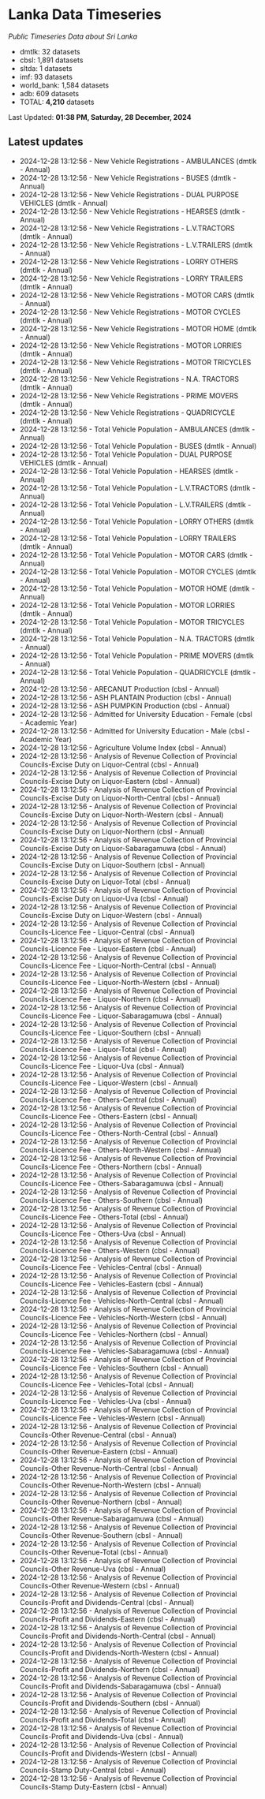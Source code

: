 # Lanka Data Timeseries
*Public Timeseries Data about Sri Lanka*

* dmtlk: 32 datasets
* cbsl: 1,891 datasets
* sltda: 1 datasets
* imf: 93 datasets
* world_bank: 1,584 datasets
* adb: 609 datasets
* TOTAL: **4,210** datasets

Last Updated: **01:38 PM, Saturday, 28 December, 2024**

## Latest updates

* 2024-12-28 13:12:56 - New Vehicle Registrations - AMBULANCES (dmtlk - Annual)
* 2024-12-28 13:12:56 - New Vehicle Registrations - BUSES (dmtlk - Annual)
* 2024-12-28 13:12:56 - New Vehicle Registrations - DUAL PURPOSE VEHICLES (dmtlk - Annual)
* 2024-12-28 13:12:56 - New Vehicle Registrations - HEARSES (dmtlk - Annual)
* 2024-12-28 13:12:56 - New Vehicle Registrations - L.V.TRACTORS (dmtlk - Annual)
* 2024-12-28 13:12:56 - New Vehicle Registrations - L.V.TRAILERS (dmtlk - Annual)
* 2024-12-28 13:12:56 - New Vehicle Registrations - LORRY OTHERS (dmtlk - Annual)
* 2024-12-28 13:12:56 - New Vehicle Registrations - LORRY TRAILERS (dmtlk - Annual)
* 2024-12-28 13:12:56 - New Vehicle Registrations - MOTOR CARS (dmtlk - Annual)
* 2024-12-28 13:12:56 - New Vehicle Registrations - MOTOR CYCLES (dmtlk - Annual)
* 2024-12-28 13:12:56 - New Vehicle Registrations - MOTOR HOME (dmtlk - Annual)
* 2024-12-28 13:12:56 - New Vehicle Registrations - MOTOR LORRIES (dmtlk - Annual)
* 2024-12-28 13:12:56 - New Vehicle Registrations - MOTOR TRICYCLES (dmtlk - Annual)
* 2024-12-28 13:12:56 - New Vehicle Registrations - N.A. TRACTORS (dmtlk - Annual)
* 2024-12-28 13:12:56 - New Vehicle Registrations - PRIME MOVERS (dmtlk - Annual)
* 2024-12-28 13:12:56 - New Vehicle Registrations - QUADRICYCLE (dmtlk - Annual)
* 2024-12-28 13:12:56 - Total Vehicle Population - AMBULANCES (dmtlk - Annual)
* 2024-12-28 13:12:56 - Total Vehicle Population - BUSES (dmtlk - Annual)
* 2024-12-28 13:12:56 - Total Vehicle Population - DUAL PURPOSE VEHICLES (dmtlk - Annual)
* 2024-12-28 13:12:56 - Total Vehicle Population - HEARSES (dmtlk - Annual)
* 2024-12-28 13:12:56 - Total Vehicle Population - L.V.TRACTORS (dmtlk - Annual)
* 2024-12-28 13:12:56 - Total Vehicle Population - L.V.TRAILERS (dmtlk - Annual)
* 2024-12-28 13:12:56 - Total Vehicle Population - LORRY OTHERS (dmtlk - Annual)
* 2024-12-28 13:12:56 - Total Vehicle Population - LORRY TRAILERS (dmtlk - Annual)
* 2024-12-28 13:12:56 - Total Vehicle Population - MOTOR CARS (dmtlk - Annual)
* 2024-12-28 13:12:56 - Total Vehicle Population - MOTOR CYCLES (dmtlk - Annual)
* 2024-12-28 13:12:56 - Total Vehicle Population - MOTOR HOME (dmtlk - Annual)
* 2024-12-28 13:12:56 - Total Vehicle Population - MOTOR LORRIES (dmtlk - Annual)
* 2024-12-28 13:12:56 - Total Vehicle Population - MOTOR TRICYCLES (dmtlk - Annual)
* 2024-12-28 13:12:56 - Total Vehicle Population - N.A. TRACTORS (dmtlk - Annual)
* 2024-12-28 13:12:56 - Total Vehicle Population - PRIME MOVERS (dmtlk - Annual)
* 2024-12-28 13:12:56 - Total Vehicle Population - QUADRICYCLE (dmtlk - Annual)
* 2024-12-28 13:12:56 - ARECANUT Production (cbsl - Annual)
* 2024-12-28 13:12:56 - ASH PLANTAIN Production (cbsl - Annual)
* 2024-12-28 13:12:56 - ASH PUMPKIN Production (cbsl - Annual)
* 2024-12-28 13:12:56 - Admitted for University Education - Female (cbsl - Academic Year)
* 2024-12-28 13:12:56 - Admitted for University Education - Male (cbsl - Academic Year)
* 2024-12-28 13:12:56 - Agriculture Volume Index (cbsl - Annual)
* 2024-12-28 13:12:56 - Analysis of Revenue Collection of Provincial Councils-Excise Duty on Liquor-Central (cbsl - Annual)
* 2024-12-28 13:12:56 - Analysis of Revenue Collection of Provincial Councils-Excise Duty on Liquor-Eastern (cbsl - Annual)
* 2024-12-28 13:12:56 - Analysis of Revenue Collection of Provincial Councils-Excise Duty on Liquor-North-Central (cbsl - Annual)
* 2024-12-28 13:12:56 - Analysis of Revenue Collection of Provincial Councils-Excise Duty on Liquor-North-Western (cbsl - Annual)
* 2024-12-28 13:12:56 - Analysis of Revenue Collection of Provincial Councils-Excise Duty on Liquor-Northern (cbsl - Annual)
* 2024-12-28 13:12:56 - Analysis of Revenue Collection of Provincial Councils-Excise Duty on Liquor-Sabaragamuwa (cbsl - Annual)
* 2024-12-28 13:12:56 - Analysis of Revenue Collection of Provincial Councils-Excise Duty on Liquor-Southern (cbsl - Annual)
* 2024-12-28 13:12:56 - Analysis of Revenue Collection of Provincial Councils-Excise Duty on Liquor-Total (cbsl - Annual)
* 2024-12-28 13:12:56 - Analysis of Revenue Collection of Provincial Councils-Excise Duty on Liquor-Uva (cbsl - Annual)
* 2024-12-28 13:12:56 - Analysis of Revenue Collection of Provincial Councils-Excise Duty on Liquor-Western (cbsl - Annual)
* 2024-12-28 13:12:56 - Analysis of Revenue Collection of Provincial Councils-Licence Fee - Liquor-Central (cbsl - Annual)
* 2024-12-28 13:12:56 - Analysis of Revenue Collection of Provincial Councils-Licence Fee - Liquor-Eastern (cbsl - Annual)
* 2024-12-28 13:12:56 - Analysis of Revenue Collection of Provincial Councils-Licence Fee - Liquor-North-Central (cbsl - Annual)
* 2024-12-28 13:12:56 - Analysis of Revenue Collection of Provincial Councils-Licence Fee - Liquor-North-Western (cbsl - Annual)
* 2024-12-28 13:12:56 - Analysis of Revenue Collection of Provincial Councils-Licence Fee - Liquor-Northern (cbsl - Annual)
* 2024-12-28 13:12:56 - Analysis of Revenue Collection of Provincial Councils-Licence Fee - Liquor-Sabaragamuwa (cbsl - Annual)
* 2024-12-28 13:12:56 - Analysis of Revenue Collection of Provincial Councils-Licence Fee - Liquor-Southern (cbsl - Annual)
* 2024-12-28 13:12:56 - Analysis of Revenue Collection of Provincial Councils-Licence Fee - Liquor-Total (cbsl - Annual)
* 2024-12-28 13:12:56 - Analysis of Revenue Collection of Provincial Councils-Licence Fee - Liquor-Uva (cbsl - Annual)
* 2024-12-28 13:12:56 - Analysis of Revenue Collection of Provincial Councils-Licence Fee - Liquor-Western (cbsl - Annual)
* 2024-12-28 13:12:56 - Analysis of Revenue Collection of Provincial Councils-Licence Fee - Others-Central (cbsl - Annual)
* 2024-12-28 13:12:56 - Analysis of Revenue Collection of Provincial Councils-Licence Fee - Others-Eastern (cbsl - Annual)
* 2024-12-28 13:12:56 - Analysis of Revenue Collection of Provincial Councils-Licence Fee - Others-North-Central (cbsl - Annual)
* 2024-12-28 13:12:56 - Analysis of Revenue Collection of Provincial Councils-Licence Fee - Others-North-Western (cbsl - Annual)
* 2024-12-28 13:12:56 - Analysis of Revenue Collection of Provincial Councils-Licence Fee - Others-Northern (cbsl - Annual)
* 2024-12-28 13:12:56 - Analysis of Revenue Collection of Provincial Councils-Licence Fee - Others-Sabaragamuwa (cbsl - Annual)
* 2024-12-28 13:12:56 - Analysis of Revenue Collection of Provincial Councils-Licence Fee - Others-Southern (cbsl - Annual)
* 2024-12-28 13:12:56 - Analysis of Revenue Collection of Provincial Councils-Licence Fee - Others-Total (cbsl - Annual)
* 2024-12-28 13:12:56 - Analysis of Revenue Collection of Provincial Councils-Licence Fee - Others-Uva (cbsl - Annual)
* 2024-12-28 13:12:56 - Analysis of Revenue Collection of Provincial Councils-Licence Fee - Others-Western (cbsl - Annual)
* 2024-12-28 13:12:56 - Analysis of Revenue Collection of Provincial Councils-Licence Fee - Vehicles-Central (cbsl - Annual)
* 2024-12-28 13:12:56 - Analysis of Revenue Collection of Provincial Councils-Licence Fee - Vehicles-Eastern (cbsl - Annual)
* 2024-12-28 13:12:56 - Analysis of Revenue Collection of Provincial Councils-Licence Fee - Vehicles-North-Central (cbsl - Annual)
* 2024-12-28 13:12:56 - Analysis of Revenue Collection of Provincial Councils-Licence Fee - Vehicles-North-Western (cbsl - Annual)
* 2024-12-28 13:12:56 - Analysis of Revenue Collection of Provincial Councils-Licence Fee - Vehicles-Northern (cbsl - Annual)
* 2024-12-28 13:12:56 - Analysis of Revenue Collection of Provincial Councils-Licence Fee - Vehicles-Sabaragamuwa (cbsl - Annual)
* 2024-12-28 13:12:56 - Analysis of Revenue Collection of Provincial Councils-Licence Fee - Vehicles-Southern (cbsl - Annual)
* 2024-12-28 13:12:56 - Analysis of Revenue Collection of Provincial Councils-Licence Fee - Vehicles-Total (cbsl - Annual)
* 2024-12-28 13:12:56 - Analysis of Revenue Collection of Provincial Councils-Licence Fee - Vehicles-Uva (cbsl - Annual)
* 2024-12-28 13:12:56 - Analysis of Revenue Collection of Provincial Councils-Licence Fee - Vehicles-Western (cbsl - Annual)
* 2024-12-28 13:12:56 - Analysis of Revenue Collection of Provincial Councils-Other Revenue-Central (cbsl - Annual)
* 2024-12-28 13:12:56 - Analysis of Revenue Collection of Provincial Councils-Other Revenue-Eastern (cbsl - Annual)
* 2024-12-28 13:12:56 - Analysis of Revenue Collection of Provincial Councils-Other Revenue-North-Central (cbsl - Annual)
* 2024-12-28 13:12:56 - Analysis of Revenue Collection of Provincial Councils-Other Revenue-North-Western (cbsl - Annual)
* 2024-12-28 13:12:56 - Analysis of Revenue Collection of Provincial Councils-Other Revenue-Northern (cbsl - Annual)
* 2024-12-28 13:12:56 - Analysis of Revenue Collection of Provincial Councils-Other Revenue-Sabaragamuwa (cbsl - Annual)
* 2024-12-28 13:12:56 - Analysis of Revenue Collection of Provincial Councils-Other Revenue-Southern (cbsl - Annual)
* 2024-12-28 13:12:56 - Analysis of Revenue Collection of Provincial Councils-Other Revenue-Total (cbsl - Annual)
* 2024-12-28 13:12:56 - Analysis of Revenue Collection of Provincial Councils-Other Revenue-Uva (cbsl - Annual)
* 2024-12-28 13:12:56 - Analysis of Revenue Collection of Provincial Councils-Other Revenue-Western (cbsl - Annual)
* 2024-12-28 13:12:56 - Analysis of Revenue Collection of Provincial Councils-Profit and Dividends-Central (cbsl - Annual)
* 2024-12-28 13:12:56 - Analysis of Revenue Collection of Provincial Councils-Profit and Dividends-Eastern (cbsl - Annual)
* 2024-12-28 13:12:56 - Analysis of Revenue Collection of Provincial Councils-Profit and Dividends-North-Central (cbsl - Annual)
* 2024-12-28 13:12:56 - Analysis of Revenue Collection of Provincial Councils-Profit and Dividends-North-Western (cbsl - Annual)
* 2024-12-28 13:12:56 - Analysis of Revenue Collection of Provincial Councils-Profit and Dividends-Northern (cbsl - Annual)
* 2024-12-28 13:12:56 - Analysis of Revenue Collection of Provincial Councils-Profit and Dividends-Sabaragamuwa (cbsl - Annual)
* 2024-12-28 13:12:56 - Analysis of Revenue Collection of Provincial Councils-Profit and Dividends-Southern (cbsl - Annual)
* 2024-12-28 13:12:56 - Analysis of Revenue Collection of Provincial Councils-Profit and Dividends-Total (cbsl - Annual)
* 2024-12-28 13:12:56 - Analysis of Revenue Collection of Provincial Councils-Profit and Dividends-Uva (cbsl - Annual)
* 2024-12-28 13:12:56 - Analysis of Revenue Collection of Provincial Councils-Profit and Dividends-Western (cbsl - Annual)
* 2024-12-28 13:12:56 - Analysis of Revenue Collection of Provincial Councils-Stamp Duty-Central (cbsl - Annual)
* 2024-12-28 13:12:56 - Analysis of Revenue Collection of Provincial Councils-Stamp Duty-Eastern (cbsl - Annual)